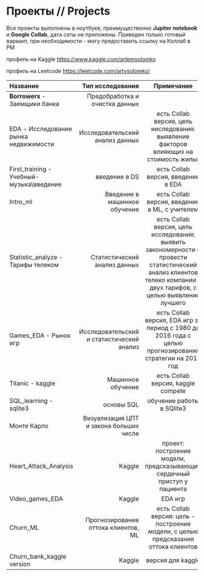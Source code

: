 # Проекты // Projects


Все проекты выполнены в ноутбуке, преимущественно **Jupiter notebook** и **Google Collab**, дата сеты не приложены. 
Приведен только готовый вариант, при необходимости - могу предоставить ссылку на Коллаб в PM

профиль на Kaggle
https://www.kaggle.com/artemsolomko

профиль на Leetcode
https://leetcode.com/artysolomko/



| **Название** | **Тип исследования** | **Примечание** |
| :-------------------- | ---------------------: |:---------------------------:|
| **Borrowers** - Заемщики банка| Предобработка и очистка данных | | есть Collab версия, цель исследования: формирование портрета идеального заемщика|
| EDA - Исследование рынка недвижимости | Исследовательский анализ данных | есть Collab версия, цель ииследования: выявление факторов влияющих на стоимость жилья|
| First_training - Учебный-музыка\введение| введение в DS | есть Collab версия, введение в EDA|
| Intro_ml | Введение в машинное обучение| есть Collab версия, введение в ML, с учителем|
| Statistic_analyze - Тарифы телеком | Статистический анализ данных| есть Collab версия, цель исследования: выявить закономерности и провести статистический анализ клиентов телеко компании и двух тарифов, с целью выявления лучшего|
| Games_EDA - Рынок игр | Исследовательский и статистический анализ| есть Collab версия, EDA игр за период с 1980 до 2016 года с целью прогнозирования стратегии на 2017 год|
| Titanic - kaggle | Машинное обучение| есть Collab версия, kaggle compete|
| SQL_learning - sqlite3 | основы SQL| обучение работы в SQlite3|
| Монте Карло| Визуализация ЦПТ и закона больших числе| |
| Heart_Attack_Analysis| Kaggle| проект: построение модели, предсказывающий сердечный приступ у пациента|
| Video_games_EDA| Kaggle| EDA игр|
| Churn_ML|Прогнозирование оттока клиентов, ML| есть Collab версия: цель - построение модели, с целью предсказания оттока клиентов|
| Churn_bank_kaggle version|Kaggle|версия для kaggle||





